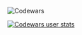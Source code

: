 ![Codewars](https://www.codewars.com/users/wx9cw/badges/large)

[![Codewars user stats](https://github.r2v.ch/codewars?user=wx9cw&top_languages=true&hide_clan=true&theme=gradient)](https://www.codewars.com/users/wx9cw)
